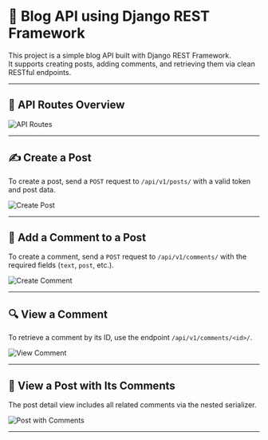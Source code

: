 # 📝 Blog API using Django REST Framework

This project is a simple blog API built with Django REST Framework.  
It supports creating posts, adding comments, and retrieving them via clean RESTful endpoints.

---

## 🔗 API Routes Overview

![API Routes](https://prnt.sc/CE9dDgTYGpS3)

---

## ✍️ Create a Post

To create a post, send a `POST` request to `/api/v1/posts/` with a valid token and post data.

![Create Post](https://prnt.sc/kNE_x1h60RD1)

---

## 💬 Add a Comment to a Post

To create a comment, send a `POST` request to `/api/v1/comments/` with the required fields (`text`, `post`, etc.).

![Create Comment](https://prnt.sc/0It98aSn2GSt)

---

## 🔍 View a Comment

To retrieve a comment by its ID, use the endpoint `/api/v1/comments/<id>/`.

![View Comment](https://prnt.sc/GF4wdXdQ8DYT)

---

## 📖 View a Post with Its Comments

The post detail view includes all related comments via the nested serializer.

![Post with Comments](https://prnt.sc/74mHSHLcwude)

---